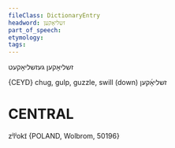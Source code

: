 ```yaml
---
fileClass: DictionaryEntry
headword: זשליאָקען
part_of_speech: 
etymology: 
tags: 
---
```

זשליאָקען
געזשליאָקעט

{CEYD}
chug, gulp, guzzle, swill (down) זשליאָ֜קען

CENTRAL
========

zʲlʲokɪ̃ {POLAND, Wolbrom, 50196}
